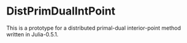 # DistPrimDualIntPoint
This is a prototype for a distributed primal-dual interior-point method written in Julia-0.5.1.
